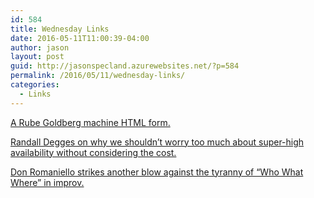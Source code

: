 ```yaml
---
id: 584
title: Wednesday Links
date: 2016-05-11T11:00:39-04:00
author: jason
layout: post
guid: http://jasonspecland.azurewebsites.net/?p=584
permalink: /2016/05/11/wednesday-links/
categories:
  - Links
---
```

[A Rube Goldberg machine HTML form.](http://sebastianlyserena.dk/)

[Randall Degges on why we shouldn&#8217;t worry too much about super-high availability without considering the cost.](https://www.rdegges.com/2015/obsessing-over-availability-is-dumb/)

[Don Romaniello strikes another blow against the tyranny of &#8220;Who What Where&#8221; in improv.](https://medium.com/@donromaniello/a-dog-on-a-surfboard-f93ce6a9fc3#.emiymdwb7)